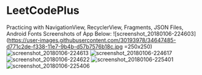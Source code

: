 # LeetCodePlus
Practicing with NavigationView, RecyclerView, Fragments, JSON Files, Android Fonts
Screenshots of App Below:
![screenshot_20180106-224603](https://user-images.githubusercontent.com/30193978/34647485-d771c2de-f338-11e7-9b4b-d57b7576b18c.jpg =250x250)
![screenshot_20180106-224613](https://user-images.githubusercontent.com/30193978/34647486-d78e29d8-f338-11e7-90ae-ad7cd30d1ddb.jpg)
![screenshot_20180106-224617](https://user-images.githubusercontent.com/30193978/34647487-d7a6a076-f338-11e7-9f00-a12aa465f069.jpg)
![screenshot_20180106-224622](https://user-images.githubusercontent.com/30193978/34647488-d7c28548-f338-11e7-9fb1-729fc8218775.jpg)
![screenshot_20180106-225401](https://user-images.githubusercontent.com/30193978/34647489-d7da3594-f338-11e7-89f0-726b26113396.jpg)
![screenshot_20180106-225406](https://user-images.githubusercontent.com/30193978/34647490-d7f025f2-f338-11e7-9032-2e7e032a768c.jpg)
